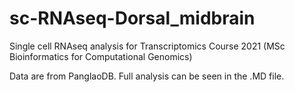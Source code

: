# sc-RNAseq-Dorsal_midbrain
 Single cell RNAseq analysis for Transcriptomics Course 2021 (MSc Bioinformatics for Computational Genomics)

 Data are from PanglaoDB. Full analysis can be seen in the .MD file.

